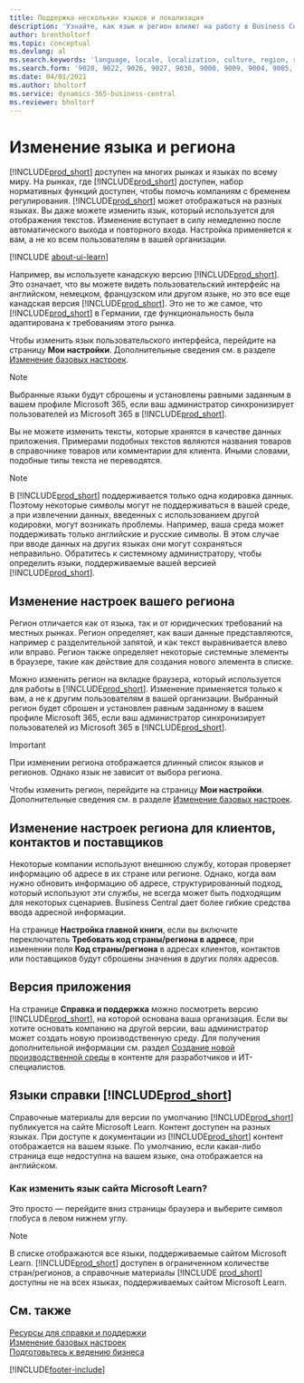 ```yaml
---
title: Поддержка нескольких языков и локализация
description: 'Узнайте, как язык и регион влияют на работу в Business Central. Измените язык пользовательского интерфейса на странице "Мои настройки".'
author: brentholtorf
ms.topic: conceptual
ms.devlang: al
ms.search.keywords: 'language, locale, localization, culture, region, regional settings'
ms.search.form: '9020, 9022, 9026, 9027, 9030, 9000, 9009, 9004, 9005, 9024, 9006, 9007, 9010, 9016, 9017'
ms.date: 04/01/2021
ms.author: bholtorf
ms.service: dynamics-365-business-central
ms.reviewer: bholtorf
---
```

# <a name="changing-language-and-region"></a>Изменение языка и региона

[!INCLUDE[prod_short](includes/prod_short.md)] доступен на многих рынках и языках по всему миру. На рынках, где [!INCLUDE[prod_short](includes/prod_short.md)] доступен, набор нормативных функций доступен, чтобы помочь компаниям с бременем регулирования. [!INCLUDE[prod_short](includes/prod_short.md)] может отображаться на разных языках. Вы даже можете изменить язык, который используется для отображения текстов. Изменение вступает в силу немедленно после автоматического выхода и повторного входа. Настройка применяется к вам, а не ко всем пользователям в вашей организации.  

[!INCLUDE [about-ui-learn](includes/about-ui-learn.md)]

Например, вы используете канадскую версию [!INCLUDE[prod_short](includes/prod_short.md)]. Это означает, что вы можете видеть пользовательский интерфейс на английском, немецком, французском или другом языке, но это все еще канадская версия [!INCLUDE[prod_short](includes/prod_short.md)]. Это не то же самое, что [!INCLUDE[prod_short](includes/prod_short.md)] в Германии, где функциональность была адаптирована к требованиям этого рынка.  

Чтобы изменить язык пользовательского интерфейса, перейдите на страницу **Мои настройки**. Дополнительные сведения см. в разделе [Изменение базовых настроек](ui-change-basic-settings.md#language). 

> [!NOTE]  
> Выбранные языки будут сброшены и установлены равными заданным в вашем профиле Microsoft 365, если ваш администратор синхронизирует пользователей из Microsoft 365 в [!INCLUDE[prod_short](includes/prod_short.md)].

Вы не можете изменить тексты, которые хранятся в качестве данных приложения. Примерами подобных текстов являются названия товаров в справочнике товаров или комментарии для клиента. Иными словами, подобные типы текста не переводятся.  

> [!NOTE]  
> В [!INCLUDE[prod_short](includes/prod_short.md)] поддерживается только одна кодировка данных. Поэтому некоторые символы могут не поддерживаться в вашей среде, а при извлечении данных, введенных с использованием другой кодировки, могут возникать проблемы. Например, ваша среда может поддерживать только английские и русские символы. В этом случае при вводе данных на других языках они могут сохраняться неправильно. Обратитесь к системному администратору, чтобы определить языки, поддерживаемые вашей версией [!INCLUDE[prod_short](includes/prod_short.md)].  

## <a name="changing-your-region-setting"></a>Изменение настроек вашего региона

Регион отличается как от языка, так и от юридических требований на местных рынках. Регион определяет, как ваши данные представляются, например с разделительной запятой, и как текст выравнивается влево или вправо. Регион также определяет некоторые системные элементы в браузере, такие как действие для создания нового элемента в списке.  

Можно изменить регион на вкладке браузера, который используется для работы в [!INCLUDE[prod_short](includes/prod_short.md)]. Изменение применяется только к вам, а не к другим пользователям в вашей организации.  Выбранный регион будет сброшен и установлен равным заданному в вашем профиле Microsoft 365, если ваш администратор синхронизирует пользователей из Microsoft 365 в [!INCLUDE[prod_short](includes/prod_short.md)].

> [!IMPORTANT]  
> При изменении региона отображается длинный список языков и регионов. Однако язык не зависит от выбора региона.  

Чтобы изменить регион, перейдите на страницу **Мои настройки**. Дополнительные сведения см. в разделе [Изменение базовых настроек](ui-change-basic-settings.md).  

## <a name="changing-the-region-setting-for-customers-contacts-and-vendors"></a>Изменение настроек региона для клиентов, контактов и поставщиков

Некоторые компании используют внешнюю службу, которая проверяет информацию об адресе в их стране или регионе. Однако, когда вам нужно обновить информацию об адресе, структурированный подход, который используют эти службы, не всегда может быть подходящим для некоторых сценариев. Business Central дает более гибкие средства ввода адресной информации.

На странице **Настройка главной книги**, если вы включите переключатель **Требовать код страны/региона в адресе**, при изменении поля **Код страны/региона** в адресах клиентов, контактов или поставщиков будут сброшены значения в других полях адресов.

## <a name="application-version"></a>Версия приложения

На странице **Справка и поддержка** можно посмотреть версию [!INCLUDE[prod_short](includes/prod_short.md)], на которой основана ваша организация. Если вы хотите основать компанию на другой версии, ваш администратор может создать новую производственную среду. Для получения дополнительной информации см. раздел [Создание новой производственной среды](/dynamics365/business-central/dev-itpro/administration/tenant-admin-center-environments#create-a-new-production-environment) в контенте для разработчиков и ИТ-специалистов.  

## <a name="languages-of-the--help"></a>Языки справки [!INCLUDE[prod_short](includes/prod_short.md)]

Справочные материалы для версии по умолчанию [!INCLUDE[prod_short](includes/prod_short.md)] публикуется на сайте Microsoft Learn. Контент доступен на разных языках. При доступе к документации из [!INCLUDE[prod_short](includes/prod_short.md)] контент отображается на вашем языке. По умолчанию, если какая-либо страница еще недоступна на вашем языке, она отображается на английском.

### <a name="how-do-i-change-the-language-of-the-microsoft-learn-site"></a>Как изменить язык сайта Microsoft Learn?

Это просто — перейдите вниз страницы браузера и выберите символ глобуса в левом нижнем углу.

> [!NOTE]  
> В списке отображаются все языки, поддерживаемые сайтом Microsoft Learn. [!INCLUDE[prod_short](includes/prod_short.md)] доступен в ограниченном количестве стран/регионов, а справочные материалы [!INCLUDE [prod_short](includes/prod_short.md)] доступны не на всех языках, поддерживаемых сайтом Microsoft Learn.

## <a name="see-also"></a>См. также

[Ресурсы для справки и поддержки](product-help-and-support.md)  
[Изменение базовых настроек](ui-change-basic-settings.md)  
[Подготовьтесь к ведению бизнеса](ui-get-ready-business.md)  


[!INCLUDE[footer-include](includes/footer-banner.md)]
